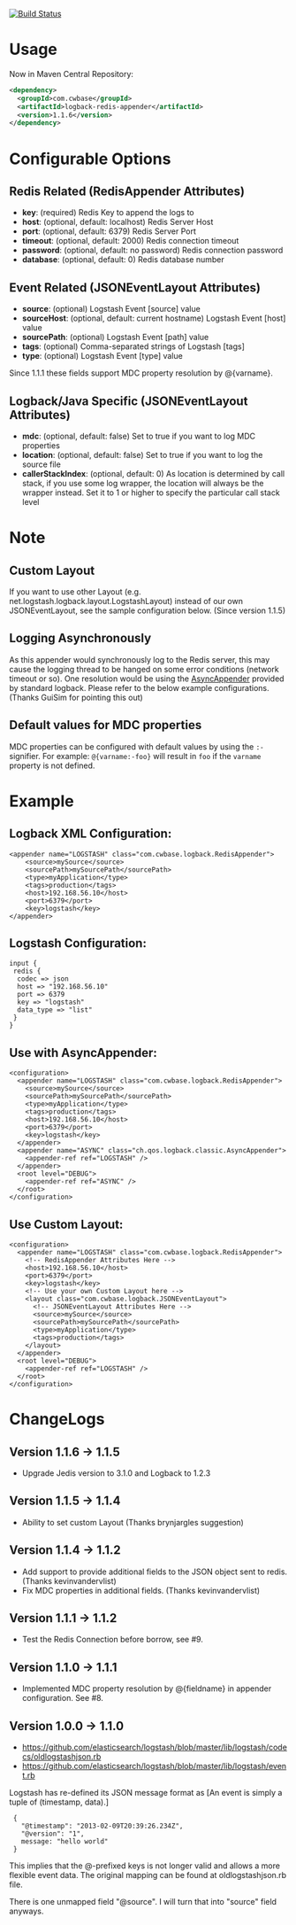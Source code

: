 
[![Build Status](https://travis-ci.org/kmtong/logback-redis-appender.png?branch=master)](https://travis-ci.org/kmtong/logback-redis-appender)

# Usage

Now in Maven Central Repository:

```xml
<dependency>
  <groupId>com.cwbase</groupId>
  <artifactId>logback-redis-appender</artifactId>
  <version>1.1.6</version>
</dependency>
```

# Configurable Options

## Redis Related (RedisAppender Attributes)

* **key**: (required) Redis Key to append the logs to
* **host**: (optional, default: localhost) Redis Server Host
* **port**: (optional, default: 6379) Redis Server Port
* **timeout**: (optional, default: 2000) Redis connection timeout
* **password**: (optional, default: no password) Redis connection password
* **database**: (optional, default: 0) Redis database number

## Event Related (JSONEventLayout Attributes)

* **source**: (optional) Logstash Event [source] value
* **sourceHost**: (optional, default: current hostname) Logstash Event [host] value
* **sourcePath**: (optional) Logstash Event [path] value
* **tags**: (optional) Comma-separated strings of Logstash [tags]
* **type**: (optional) Logstash Event [type] value

Since 1.1.1 these fields support MDC property resolution by @{varname}.

## Logback/Java Specific (JSONEventLayout Attributes)

* **mdc**: (optional, default: false) Set to true if you want to log MDC properties
* **location**: (optional, default: false) Set to true if you want to log the source file
* **callerStackIndex**: (optional, default: 0) As location is determined by call stack, if you use some
  log wrapper, the location will always be the wrapper instead.
  Set it to 1 or higher to specify the particular call stack level

# Note
## Custom Layout

If you want to use other Layout (e.g. net.logstash.logback.layout.LogstashLayout) instead of our
own JSONEventLayout, see the sample configuration below.  (Since version 1.1.5)

## Logging Asynchronously

As this appender would synchronously log to the Redis server, this may cause the logging thread
to be hanged on some error conditions (network timeout or so).  One resolution would be using the
[AsyncAppender](http://logback.qos.ch/manual/appenders.html#AsyncAppender) provided by standard
logback. Please refer to the below example configurations.
(Thanks GuiSim for pointing this out)

## Default values for MDC properties
MDC properties can be configured with default values by using the `:-` signifier. For example: `@{varname:-foo}` will result in `foo` if the `varname` property is not defined.

# Example

## Logback XML Configuration:

    <appender name="LOGSTASH" class="com.cwbase.logback.RedisAppender">
        <source>mySource</source>
        <sourcePath>mySourcePath</sourcePath>
        <type>myApplication</type>
        <tags>production</tags>
        <host>192.168.56.10</host>
        <port>6379</port>
        <key>logstash</key>
    </appender>

## Logstash Configuration:

    input {
     redis {
      codec => json
      host => "192.168.56.10"
      port => 6379
      key => "logstash"
      data_type => "list"
     }
    }

## Use with AsyncAppender:

    <configuration>
      <appender name="LOGSTASH" class="com.cwbase.logback.RedisAppender">
        <source>mySource</source>
        <sourcePath>mySourcePath</sourcePath>
        <type>myApplication</type>
        <tags>production</tags>
        <host>192.168.56.10</host>
        <port>6379</port>
        <key>logstash</key>
      </appender>
      <appender name="ASYNC" class="ch.qos.logback.classic.AsyncAppender">
        <appender-ref ref="LOGSTASH" />
      </appender>
      <root level="DEBUG">
        <appender-ref ref="ASYNC" />
      </root>
    </configuration>

## Use Custom Layout:

    <configuration>
	  <appender name="LOGSTASH" class="com.cwbase.logback.RedisAppender">
	    <!-- RedisAppender Attributes Here -->
        <host>192.168.56.10</host>
        <port>6379</port>
        <key>logstash</key>
        <!-- Use your own Custom Layout here -->
		<layout class="com.cwbase.logback.JSONEventLayout">
	      <!-- JSONEventLayout Attributes Here -->
          <source>mySource</source>
          <sourcePath>mySourcePath</sourcePath>
          <type>myApplication</type>
          <tags>production</tags>
		</layout>
	  </appender>
      <root level="DEBUG">
        <appender-ref ref="LOGSTASH" />
      </root>
    </configuration>

# ChangeLogs

## Version 1.1.6 -> 1.1.5

* Upgrade Jedis version to 3.1.0 and Logback to 1.2.3

## Version 1.1.5 -> 1.1.4

* Ability to set custom Layout (Thanks brynjargles suggestion)

## Version 1.1.4 -> 1.1.2

* Add support to provide additional fields to the JSON object sent to redis. (Thanks kevinvandervlist)
* Fix MDC properties in additional fields. (Thanks kevinvandervlist)

## Version 1.1.1 -> 1.1.2

* Test the Redis Connection before borrow, see #9.

## Version 1.1.0 -> 1.1.1

* Implemented MDC property resolution by @{fieldname} in appender configuration.  See #8.

## Version 1.0.0 -> 1.1.0

* https://github.com/elasticsearch/logstash/blob/master/lib/logstash/codecs/oldlogstashjson.rb
* https://github.com/elasticsearch/logstash/blob/master/lib/logstash/event.rb

Logstash has re-defined its JSON message format as
[An event is simply a tuple of (timestamp, data).]

     {
       "@timestamp": "2013-02-09T20:39:26.234Z",
       "@version": "1",
       message: "hello world"
     }

This implies that the @-prefixed keys is not longer valid and allows a more flexible event data.
The original mapping can be found at oldlogstashjson.rb file.

There is one unmapped field "@source".  I will turn that into "source" field anyways.
